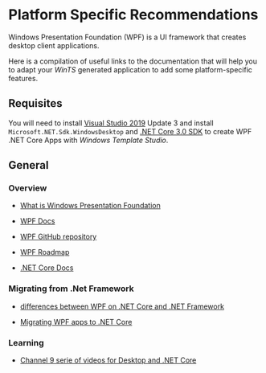 # Platform Specific Recommendations

Windows Presentation Foundation (WPF) is a UI framework that creates desktop client applications.

Here is a compilation of useful links to the documentation that will help you to adapt your *WinTS* generated application to add some platform-specific features.

## Requisites

You will need to install [Visual Studio 2019](https://visualstudio.microsoft.com/vs/) Update 3 and install `Microsoft.NET.Sdk.WindowsDesktop` and [.NET Core 3.0 SDK](https://dotnet.microsoft.com/download/dotnet-core/3.0) to create WPF .NET Core Apps with *Windows Template Studio*.

## General

### Overview

- [What is Windows Presentation Foundation](https://docs.microsoft.com/dotnet/desktop-wpf/)

- [WPF Docs](https://docs.microsoft.com/dotnet/framework/wpf/)

- [WPF GitHub repository](https://github.com/dotnet/wpf)

- [WPF Roadmap](https://github.com/dotnet/wpf/blob/master/roadmap.md)

- [.NET Core Docs](https://docs.microsoft.com/dotnet/core/)

### Migrating from .Net Framework

- [differences between WPF on .NET Core and .NET Framework](https://docs.microsoft.com/dotnet/desktop-wpf/migration/differences-from-net-framework)

- [Migrating WPF apps to .NET Core](https://docs.microsoft.com/dotnet/desktop-wpf/migration/convert-project-from-net-framework)

### Learning

- [Channel 9 serie of videos for Desktop and .NET Core](https://channel9.msdn.com/Series/Desktop-and-NET-Core-101)

